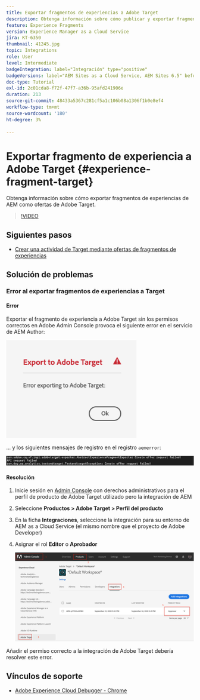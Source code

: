 ```yaml
---
title: Exportar fragmentos de experiencias a Adobe Target
description: Obtenga información sobre cómo publicar y exportar fragmentos de experiencias de AEM como ofertas de Adobe Target.
feature: Experience Fragments
version: Experience Manager as a Cloud Service
jira: KT-6350
thumbnail: 41245.jpg
topic: Integrations
role: User
level: Intermediate
badgeIntegration: label="Integración" type="positive"
badgeVersions: label="AEM Sites as a Cloud Service, AEM Sites 6.5" before-title="false"
doc-type: Tutorial
exl-id: 2c01cda8-f72f-47f7-a36b-95afd241906e
duration: 213
source-git-commit: 48433a5367c281cf5a1c106b08a1306f1b0e8ef4
workflow-type: tm+mt
source-wordcount: '180'
ht-degree: 3%

---
```


# Exportar fragmento de experiencia a Adobe Target {#experience-fragment-target}

Obtenga información sobre cómo exportar fragmentos de experiencias de AEM como ofertas de Adobe Target.

>[!VIDEO](https://video.tv.adobe.com/v/328973?quality=12&learn=on&captions=spa)

## Siguientes pasos

+ [Crear una actividad de Target mediante ofertas de fragmentos de experiencias](./create-target-activity.md)

## Solución de problemas

### Error al exportar fragmentos de experiencias a Target

#### Error

Exportar el fragmento de experiencia a Adobe Target sin los permisos correctos en Adobe Admin Console provoca el siguiente error en el servicio de AEM Author:

![Error de IU de la API de Target](assets/error-target-offer.png)

... y los siguientes mensajes de registro en el registro `aemerror`:

![Error de consola de API de Target](assets/target-console-error.png)

#### Resolución

1. Inicie sesión en [Admin Console](https://adminconsole.adobe.com/) con derechos administrativos para el perfil de producto de Adobe Target utilizado pero la integración de AEM
2. Seleccione __Productos > Adobe Target > Perfil del producto__
3. En la ficha __Integraciones__, seleccione la integración para su entorno de AEM as a Cloud Service (el mismo nombre que el proyecto de Adobe Developer)
4. Asignar el rol __Editor__ o __Aprobador__

   ![Error de API de Target](assets/target-permissions.png)

Añadir el permiso correcto a la integración de Adobe Target debería resolver este error.

## Vínculos de soporte

+ [Adobe Experience Cloud Debugger - Chrome](https://chrome.google.com/webstore/detail/adobe-experience-platform/bfnnokhpnncpkdmbokanobigaccjkpob)
